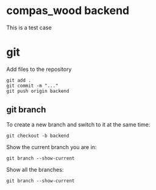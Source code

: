 # compas_wood backend

This is a test case

# git 

Add files to the repository
```
git add .
git commit -m "..."
git push origin backend
```

## git branch

To create a new branch and switch to it at the same time:
```
git checkout -b backend
```

Show the current branch you are in:
```
git branch --show-current
```

Show all the branches:
```
git branch --show-current
```